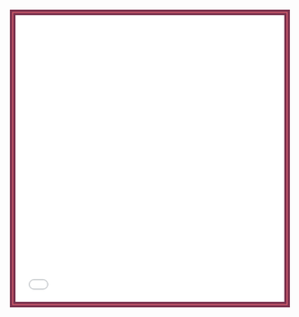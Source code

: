<iframe src="christmas-card-game-2.html" width="512" height="512" allow="autoplay; fullscreen *; gamepad" allowfullscreen="true" referrerpolicy="same-origin" style="width:95%;aspect-ratio:1/1;background-color: #7c334f;border: 2px solid #CD596A;outline: 4px solid #7c334f;padding: 4px;margin: 0 auto"></iframe>
